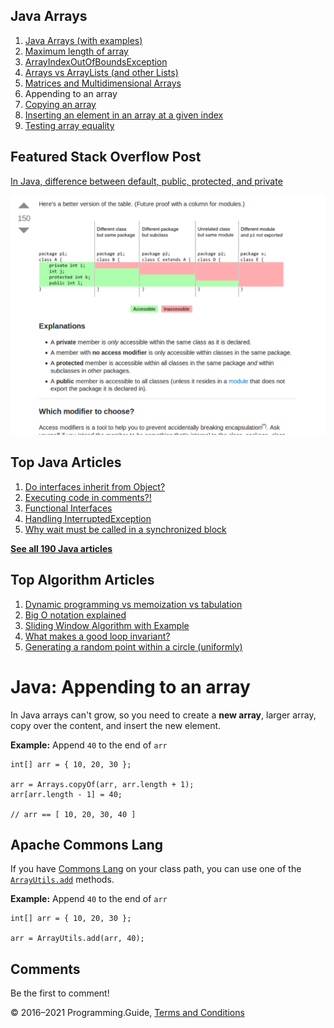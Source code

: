 <span class="underline"></span>

<span class="underline"></span>

## Java Arrays

1.  [Java Arrays (with examples)](arrays.html)
2.  [Maximum length of array](array-maximum-length.html)
3.  [ArrayIndexOutOfBoundsException](arrayindexoutofboundsexception.html)
4.  [Arrays vs ArrayLists (and other Lists)](array-vs-arraylist.html)
5.  [Matrices and Multidimensional Arrays](matrices-and-multidimensional-arrays.html)
6.  Appending to an array
7.  [Copying an array](array-copy.html)
8.  [Inserting an element in an array at a given index](array-insert-at-index.html)
9.  [Testing array equality](testing-array-equality.html)

## Featured Stack Overflow Post

[In Java, difference between default, public, protected, and private](https://stackoverflow.com/a/33627846/276052)

[<img src="../images/so-featured-33627846.png" alt="StackOverflow screenshot thumbnail" class="screenshot" />](https://stackoverflow.com/a/33627846/276052)

<span class="underline"></span>

## Top Java Articles

1.  [Do interfaces inherit from Object?](do-interfaces-inherit-from-object.html)
2.  [Executing code in comments?!](executing-code-in-comments.html)
3.  [Functional Interfaces](functional-interfaces.html)
4.  [Handling InterruptedException](handling-interrupted-exceptions.html)
5.  [Why wait must be called in a synchronized block](why-wait-must-be-in-synchronized.html)

[**See all 190 Java articles**](index.html)

## Top Algorithm Articles

1.  [Dynamic programming vs memoization vs tabulation](../dynamic-programming-vs-memoization-vs-tabulation.html)
2.  [Big O notation explained](../big-o-notation-explained.html)
3.  [Sliding Window Algorithm with Example](../sliding-window-example.html)
4.  [What makes a good loop invariant?](../what-makes-a-good-loop-invariant.html)
5.  [Generating a random point within a circle (uniformly)](../random-point-within-circle.html)

# Java: Appending to an array

In Java arrays can't grow, so you need to create a **new array**, larger array, copy over the content, and insert the new element.

**Example:** Append `40` to the end of `arr`

    int[] arr = { 10, 20, 30 };

    arr = Arrays.copyOf(arr, arr.length + 1);
    arr[arr.length - 1] = 40;

    // arr == [ 10, 20, 30, 40 ]

## Apache Commons Lang

If you have [Commons Lang](https://commons.apache.org/proper/commons-lang/) on your class path, you can use one of the [`ArrayUtils.add`](https://commons.apache.org/proper/commons-lang/apidocs/org/apache/commons/lang3/ArrayUtils.html#add-int:A-int-) methods.

**Example:** Append `40` to the end of `arr`

    int[] arr = { 10, 20, 30 };

    arr = ArrayUtils.add(arr, 40);

## Comments

Be the first to comment!

© 2016–2021 Programming.Guide, [Terms and Conditions](../terms-and-conditions.html)
